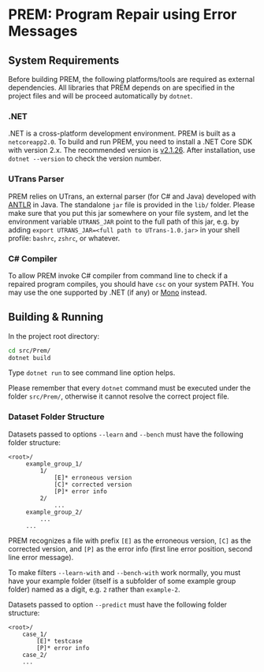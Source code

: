 # PREM: Program Repair using Error Messages

## System Requirements

Before building PREM, the following platforms/tools are required as external dependencies. All libraries that PREM depends on are specified in the project files and will be proceed automatically by `dotnet`.

### .NET

.NET is a cross-platform development environment. PREM is built as a `netcoreapp2.0`. To build and run PREM, you need to install a .NET Core SDK with version 2.x. The recommended version is [v2.1.26](https://dotnet.microsoft.com/download/dotnet/2.1). After installation, use `dotnet --version` to check the version number.

### UTrans Parser

PREM relies on UTrans, an external parser (for C# and Java) developed with [ANTLR](https://www.antlr.org) in Java. The standalone `jar` file is provided in the `lib/` folder. Please make sure that you put this jar somewhere on your file system, and let the environment variable `UTRANS_JAR` point to the full path of this jar, e.g. by adding `export UTRANS_JAR=<full path to UTrans-1.0.jar>` in your shell profile: `bashrc`, `zshrc`, or whatever.

### C# Compiler

To allow PREM invoke C# compiler from command line to check if a repaired program compiles, you should have `csc` on your system PATH. You may use the one supported by .NET (if any) or [Mono](https://www.mono-project.com) instead.

## Building & Running

In the project root directory:

```sh
cd src/Prem/
dotnet build
```

Type `dotnet run` to see command line option helps.

Please remember that every `dotnet` command must be executed under the folder `src/Prem/`, otherwise it cannot resolve the correct project file.

### Dataset Folder Structure

Datasets passed to options `--learn` and `--bench` must have the following folder structure:
```
<root>/
     example_group_1/
         1/
             [E]* erroneous version
             [C]* corrected version
             [P]* error info
         2/
             ...
     example_group_2/
         ...
     ...
```

PREM recognizes a file with prefix `[E]` as the erroneous version, `[C]` as the corrected version, and `[P]` as the error info (first line error position, second line error message).

To make filters `--learn-with` and `--bench-with` work normally, you must have your example folder (itself is a subfolder of some example group folder) named as a digit, e.g. `2` rather than `example-2`.

Datasets passed to option `--predict` must have the following folder structure:
```
<root>/
    case_1/
        [E]* testcase
        [P]* error info
    case_2/
    ...
```
